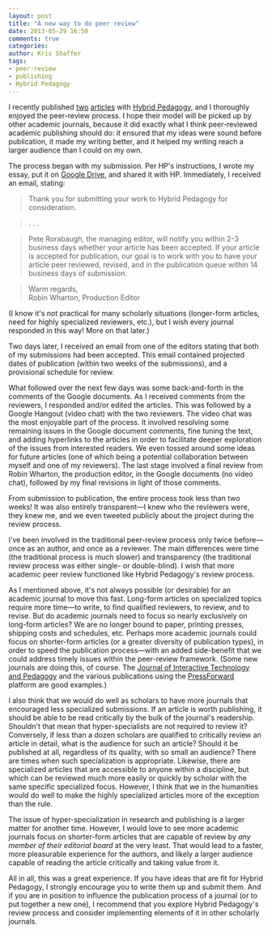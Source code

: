 ```yaml
---
layout: post
title: "A new way to do peer review"
date: 2013-05-29 16:50
comments: true
categories: 
author: Kris Shaffer
tags: 
- peer-review
- publishing
- Hybrid Pedagogy
---
```


I recently published [two](http://www.hybridpedagogy.com/Journal/files/Open_Source_Scholarship.html) [articles](http://www.hybridpedagogy.com/Journal/files/GitHub_for_Academics.html) with [Hybrid Pedagogy](http://hybridpedagogy.com), and I thoroughly enjoyed the peer-review process. I hope their model will be picked up by other academic journals, because it did exactly what I think peer-reviewed academic publishing should do: it ensured that my ideas were sound before publication, it made my writing better, and it helped my writing reach a larger audience than I could on my own.

The process began with my submission. Per HP's instructions, I wrote my essay, put it on [Google Drive](http://drive.google.com), and shared it with HP. Immediately, I received an email, stating:

> Thank you for submitting your work to Hybrid Pedagogy for consideration.

> . . .

> Pete Rorabaugh, the managing editor, will notify you within 2-3 business days whether your article has been accepted. If your article is accepted for publication, our goal is to work with you to have your article peer reviewed, revised, and in the publication queue within 14 business days of submission.

> Warm regards,  
> Robin Wharton, Production Editor

(I know it's not practical for many scholarly situations (longer-form articles, need for highly specialized reviewers, etc.), but I wish every journal responded in this way! More on that later.)

Two days later, I received an email from one of the editors stating that both of my submissions had been accepted. This email contained projected dates of publication (within two weeks of the submissions), and a provisional schedule for review.

What followed over the next few days was some back-and-forth in the comments of the Google documents. As I received comments from the reviewers, I responded and/or edited the articles. This was followed by a Google Hangout (video chat) with the two reviewers. The video chat was the most enjoyable part of the process. It involved resolving some remaining issues in the Google document comments, fine tuning the text, and adding hyperlinks to the articles in order to facilitate deeper exploration of the issues from interested readers. We even tossed around some ideas for future articles (one of which being a potential collaboration between myself and one of my reviewers). The last stage involved a final review from Robin Wharton, the production editor, in the Google documents (no video chat), followed by my final revisions in light of those comments.

From submission to publication, the entire process took less than two weeks! It was also entirely transparent—I knew who the reviewers were, they knew me, and we even tweeted publicly about the project during the review process. 

I've been involved in the traditional peer-review process only twice before—once as an author, and once as a reviewer. The main differences were time (the traditional process is much slower) and transparency (the traditional review process was either single- or double-blind). I wish that more academic peer review functioned like Hybrid Pedagogy's review process. 

As I mentioned above, it's not always possible (or desirable) for an academic journal to move this fast. Long-form articles on specialized topics require more time—to write, to find qualified reviewers, to review, and to revise. But do academic journals need to focus so nearly exclusively on long-form articles? We are no longer bound to paper, printing presses, shipping costs and schedules, etc. Perhaps more academic journals could focus on shorter-form articles (or a greater diversity of publication types), in order to speed the publication process—with an added side-benefit that we could address timely issues within the peer-review framework. (Some new journals are doing this, of course. The [Journal of Interactive Technology and Pedagogy](http://jitp.commons.gc.cuny.edu) and the various publications using the [PressForward](http://pressforward.org) platform are good examples.)

I also think that we would do well as scholars to have more journals that encouraged less specialized submissions. If an article is worth publishing, it should be able to be read critically by the bulk of the journal's readership. Shouldn't that mean that hyper-specialists are not required to review it? Conversely, if less than a dozen scholars are qualified to critically review an article in detail, what is the audience for such an article? Should it be published at all, regardless of its quality, with so small an audience? There are times when such specialization is appropriate. Likewise, there are specialized articles that are accessible to anyone within a discipline, but which can be reviewed much more easily or quickly by scholar with the same specific specialized focus. However, I think that we in the humanities would do well to make the highly specialized articles more of the exception than the rule.

The issue of hyper-specialization in research and publishing is a larger matter for another time. However, I would love to see more academic journals focus on shorter-form articles that are capable of review by *any member of their editorial board* at the very least. That would lead to a faster, more pleasurable experience for the authors, and likely a larger audience capable of reading the article critically and taking value from it.

All in all, this was a great experience. If you have ideas that are fit for Hybrid Pedagogy, I strongly encourage you to write them up and submit them. And if you are in position to influence the publication process of a journal (or to put together a new one), I recommend that you explore Hybrid Pedagogy's review process and consider implementing elements of it in other scholarly journals.
